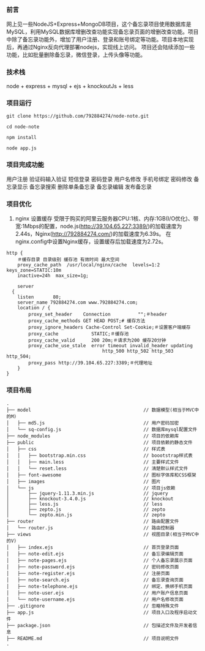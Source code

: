 ### 前言
网上见一些NodeJS+Express+MongoDB项目，这个备忘录项目使用数据库是MySQL，利用MySQL数据库增删改查功能实现备忘录页面的增删改查功能。项目中除了备忘录功能外，增加了用户注册、登录和账号绑定等功能。项目本地实现后，再通过Nginx反向代理部署nodejs，实现线上访问。
项目还会陆续添加一些功能，比如批量删除备忘录，微信登录，上传头像等功能。
### 技术栈
node + express + mysql + ejs + knockoutJs + less
### 项目运行
```
git clone https://github.com/792884274/node-note.git

cd node-note

npm install

node app.js
```

### 项目完成功能
用户注册
验证码输入验证
短信登录
密码登录
用户名修改
手机号绑定
密码修改
备忘录显示
备忘录搜索
删除单条备忘录
备忘录编辑
发布备忘录

### 项目优化
1. nginx 设置缓存
受限于购买的阿里云服务器CPU:1核、内存:1GB(I/O优化)、带宽:1Mbps的配置，node.js(http://39.104.65.227:3389/)的加载速度为2.44s，Nginx(http://792884274.com/)的加载速度为6.39s。
在 nginx.config中设置Nginx缓存，设置缓存后加载速度为2.72s。
```
http {
    ＃缓存目录 目录级别 缓存池 有效时间 最大空间
    proxy_cache_path  /usr/local/nginx/cache  levels=1:2    keys_zone=STATIC:10m
    inactive=24h  max_size=1g;

    server
  {
    listen       80;
    server_name 792884274.com www.792884274.com;
    location / {
        proxy_set_header    Connection          "";＃header
        proxy_cache_methods GET HEAD POST;# 缓存方法
        proxy_ignore_headers Cache-Control Set-Cookie;＃设置客户端缓存
        proxy_cache            STATIC;＃缓存池
        proxy_cache_valid      200 20m;＃请求为200 缓存20分钟
        proxy_cache_use_stale  error timeout invalid_header updating
                                   http_500 http_502 http_503 http_504;
        proxy_pass http://39.104.65.227:3389;＃代理地址
    }
}
```

### 项目布局
```
.
├── model                                         // 数据模型(相当于MVC中的M)
│   ├── md5.js                                    // 用户密码加密
│   └── sq-config.js                              // 数据库mysql配置文件
├── node_modules                                  // 项目的依赖库
├── public                                        // 项目依赖的静态文件
│   ├── css                                       // 样式表
│   │   ├── bootstrap.min.css                     // boootstrap样式表
│   │   ├── main.less                             // 主要样式文件
│   │   └── reset.less                            // 清楚默认样式文件
│   ├── font-awesome                              // 图标字体库和CSS框架
│   ├── images                                    // 图片
│   └── js                                        // 项目js依赖
│       ├── jquery-1.11.3.min.js                  // jquery
│       ├── knockout-3.4.0.js                     // knockout
│       ├── less.js                               // less
│       ├── zepto.js                              // zepto
│       └── zepto.min.js                          // zepto
├── router                                        // 路由配置文件
│   └── router.js                                 // 路由控制器
├── views                                         // 视图目录(相当于MVC中的V)
│   ├── index.ejs                                 // 首页登录页面
│   ├── note-edit.ejs                             // 备忘录编辑页面
│   ├── note-pages.ejs                            // 个人备忘录展示页面
│   ├── note-password.ejs                         // 密码修改页面
│   ├── note-register.ejs                         // 注册页面
│   ├── note-search.ejs                           // 备忘录查询页面
│   ├── note-telephone.ejs                        // 绑定、换绑手机页面
│   ├── note-user.ejs                             // 用户账户信息页面
│   └── note-username.ejs                         // 用户名修改页面
├── .gitignore                                    // 忽略特殊文件
├── app.js                                        // 项目入口及程序启动文件
├── package.json                                  // 包描述文件及开发者信息
├── README.md                                     // 项目说明文件
.

```



